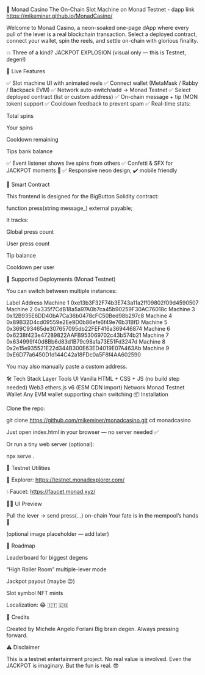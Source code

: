 🎰 Monad Casino
The On-Chain Slot Machine on Monad Testnet - dapp link https://mikeminer.github.io/MonadCasino/

Welcome to Monad Casino, a neon-soaked one-page dApp where every pull of the lever is a real blockchain transaction.
Select a deployed contract, connect your wallet, spin the reels, and settle on-chain with glorious finality.

💥 Three of a kind? JACKPOT EXPLOSION (visual only — this is Testnet, degen!)

🚀 Live Features

✅ Slot machine UI with animated reels
✅ Connect wallet (MetaMask / Rabby / Backpack EVM)
✅ Network auto-switch/add → Monad Testnet
✅ Select deployed contract (list or custom address)
✅ On-chain message + tip (MON token) support
✅ Cooldown feedback to prevent spam
✅ Real-time stats:

Total spins

Your spins

Cooldown remaining

Tips bank balance

✅ Event listener shows live spins from others
✅ Confetti & SFX for JACKPOT moments 🎉
✅ Responsive neon design, ✔️ mobile friendly

🧠 Smart Contract

This frontend is designed for the BigButton Solidity contract:

function press(string message_) external payable;


It tracks:

Global press count

User press count

Tip balance

Cooldown per user

🔗 Supported Deployments (Monad Testnet)

You can switch between multiple instances:

Label	Address
Machine 1	0xe13b3F32F74b3E743a11a2ff09802f09d4590507
Machine 2	0x335f7CdB18a5a97A0b7ca45b90259F30AC76018c
Machine 3	0x12B935E6DD40bA7Ca36b0478cFC50Bed98b297c8
Machine 4	0x89B32D4cd09559e2Ee9D0b86efe6f49e76b31BfD
Machine 5	0x369C93465de307657095db22FEF416a369446874
Machine 6	0x6238f423e47289822AAFB953069702c43b574b21
Machine 7	0x634999f40d8Bb6d83d1B79c98a1a73E51Fd3247d
Machine 8	0x2e15e935521E22d344B300E63ED4019E07A463Ab
Machine 9	0xE6D77a6450D1d144C42a18FDc0a5F8f4AA602590

You may also manually paste a custom address.

🛠️ Tech Stack
Layer	Tools
UI	Vanilla HTML + CSS + JS (no build step needed)
Web3	ethers.js v6 (ESM CDN import)
Network	Monad Testnet
Wallet	Any EVM wallet supporting chain switching
📦 Installation

Clone the repo:

git clone https://github.com/mikeminer/monadcasino.git
cd monadcasino


Just open index.html in your browser — no server needed ✅

Or run a tiny web server (optional):

npx serve .

🧪 Testnet Utilities

🔗 Explorer: https://testnet.monadexplorer.com/

💧 Faucet: https://faucet.monad.xyz/

🧑‍🎨 UI Preview

Pull the lever → send press(...) on-chain
Your fate is in the mempool’s hands 🎲


(optional image placeholder — add later)

🧨 Roadmap

Leaderboard for biggest degens

“High Roller Room” multiple-lever mode

Jackpot payout (maybe 😉)

Slot symbol NFT mints

Localization: 😂 🇮🇹 🇪🇬

🙏 Credits

Created by Michele Angelo Forlani
Big brain degen. Always pressing forward.

⚠️ Disclaimer

This is a testnet entertainment project.
No real value is involved.
Even the JACKPOT is imaginary.
But the fun is real. 😎
